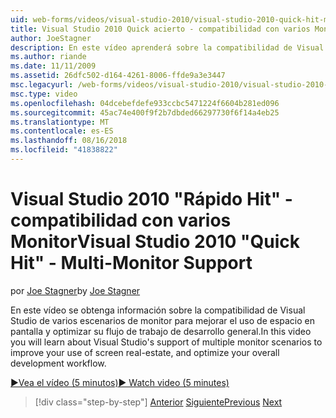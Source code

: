 ```yaml
---
uid: web-forms/videos/visual-studio-2010/visual-studio-2010-quick-hit-multi-monitor-support
title: Visual Studio 2010 Quick acierto - compatibilidad con varios Monitor
author: JoeStagner
description: En este vídeo aprenderá sobre la compatibilidad de Visual Studio de varios escenarios de monitor para mejorar el uso de espacio en pantalla y optimizar su general...
ms.author: riande
ms.date: 11/11/2009
ms.assetid: 26dfc502-d164-4261-8006-ffde9a3e3447
msc.legacyurl: /web-forms/videos/visual-studio-2010/visual-studio-2010-quick-hit-multi-monitor-support
msc.type: video
ms.openlocfilehash: 04dcebefdefe933ccbc5471224f6604b281ed096
ms.sourcegitcommit: 45ac74e400f9f2b7dbded66297730f6f14a4eb25
ms.translationtype: MT
ms.contentlocale: es-ES
ms.lasthandoff: 08/16/2018
ms.locfileid: "41838822"
---
```

<a name="visual-studio-2010-quick-hit---multi-monitor-support"></a><span data-ttu-id="655a6-103">Visual Studio 2010 "Rápido Hit" - compatibilidad con varios Monitor</span><span class="sxs-lookup"><span data-stu-id="655a6-103">Visual Studio 2010 "Quick Hit" - Multi-Monitor Support</span></span>
====================
<span data-ttu-id="655a6-104">por [Joe Stagner](https://github.com/JoeStagner)</span><span class="sxs-lookup"><span data-stu-id="655a6-104">by [Joe Stagner](https://github.com/JoeStagner)</span></span>

<span data-ttu-id="655a6-105">En este vídeo se obtenga información sobre la compatibilidad de Visual Studio de varios escenarios de monitor para mejorar el uso de espacio en pantalla y optimizar su flujo de trabajo de desarrollo general.</span><span class="sxs-lookup"><span data-stu-id="655a6-105">In this video you will learn about Visual Studio's support of multiple monitor scenarios to improve your use of screen real-estate, and optimize your overall development workflow.</span></span> 

[<span data-ttu-id="655a6-106">&#9654;Vea el vídeo (5 minutos)</span><span class="sxs-lookup"><span data-stu-id="655a6-106">&#9654; Watch video (5 minutes)</span></span>](https://channel9.msdn.com/Blogs/ASP-NET-Site-Videos/visual-studio-2010-quick-hit-multi-monitor-support)

> [!div class="step-by-step"]
> <span data-ttu-id="655a6-107">[Anterior](visual-studio-2010-quick-hit-intellisense-smart-lists.md)
> [Siguiente](visual-studio-2010-quick-hit-new-web-project-template.md)</span><span class="sxs-lookup"><span data-stu-id="655a6-107">[Previous](visual-studio-2010-quick-hit-intellisense-smart-lists.md)
[Next](visual-studio-2010-quick-hit-new-web-project-template.md)</span></span>
